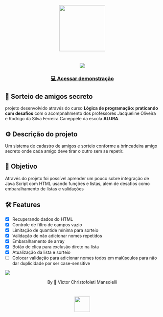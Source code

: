 <div align="center">
<h1>
    <img src="https://github.com/VMansolelli/Projeto-Alugames-Alura/assets/138635441/b5fff654-c5a3-406e-908b-fbe963644f3e" width="150px">
</h1>

<h1>
    <img src="https://media.giphy.com/media/v1.Y2lkPTc5MGI3NjExdWo3cXVvanZscWhibW56eGM1aGFyNmJtNXdqaGZlZ2xtN2d5eHk3NCZlcD12MV9pbnRlcm5hbF9naWZfYnlfaWQmY3Q9Zw/Vdxh21r0kDOSC3Jngw/giphy.gif">
</h1>

<h3>
    <a href="https://sorteio-amigo.vercel.app/#">💻 Acessar demonstração</a>
<h3 >

</div>

## 🚀  Sorteio de amigos secreto
projeto desenvolvido através do curso **Lógica de programação: praticando com desafios** com o acompnahmento dos professores Jacqueline Oliveira e Rodrigo da Silva Ferreira Caneppele da escola **ALURA**.

## ⚙️ Descrição do projeto
Um sistema de cadastro de amigos e sorteio conforme a brincadeira amigo secreto onde cada amigo deve tirar o outro sem se repetir.

## 🎯 Objetivo 
Através do projeto foi possível aprender um pouco sobre integração de Java Script com HTML usando funções e listas, alem de desafios como embaralhamento de listas e validações

## 🛠 Features
- [x] Recuperando dados do HTML
- [x] Controle de filtro de campos vazio 
- [x] Limitação de quantide mínima para sorteio
- [x] Validação de não adicionar nomes repetidos
- [x] Embaralhamento de array
- [x] Botão de clica para exclusão direto na lista
- [x] Atualização da lista e sorteio
- [ ] Colocar validação para adicionar nomes todos em maiúsculos para não dar duplicidade por ser case-sensitive

![](https://raw.githubusercontent.com/andreasbm/readme/master/assets/lines/rainbow.png)

<div align="center">By 🍃 Victor Christofoleti Mansolelli
<h1>
    <img src="https://github.com/VMansolelli/Projeto-Alugames-Alura/assets/138635441/b5fff654-c5a3-406e-908b-fbe963644f3e" width="50px">
</h1>
</div>
